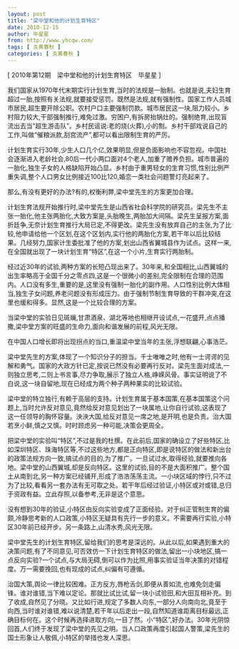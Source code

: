 ```yaml
---
layout: post
title: "梁中堂和他的计划生育特区"
date: 2010-12-15
author: 毕星星
from: http://www.yhcqw.com/
tags: [ 炎黄春秋 ]
categories: [ 炎黄春秋 ]
---
```



[ 2010年第12期　梁中堂和他的计划生育特区　毕星星 ]


我们国家从1970年代末期实行计划生育,当时的法规是一胎制。也就是说,夫妇生育超过一胎,按照有关法规,就要接受惩罚。既然是法规,就有强制性。国家工作人员城市居民,超生要开除公职。农村户口主要强制罚款。城市居民这一块,阻力较小。乡村阻力较大,干部强制推行,难免过激。穷困户,有拆房抬锅灶的。强制绝育,出现盲流出去当“超生游击队”。乡村民谣说:老的烧(火葬),小的劁。乡村干部戏说自己的工作,叫做“催粮派款,刮宫流产”,都可以看出限制生育的严厉。


计划生育实行30年,少生人口几个亿,效果明显,但是负面影响也不容忽视。中国社会逐渐进入老龄社会,80后一代小两口面对4个老人,加重了赡养负担。城市普遍的一胎化,独生子女的人格缺陷开始凸显。乡村由于重男轻女的生育习惯,性别比例严重失调,整个人口男女比例接近100比120,婚恋一类社会问题警灯亮起来了。

那么,有没有更好的办法?有的,权衡利弊,梁中堂先生的方案更加合理。


计划生育法规开始推行时,梁中堂先生是山西省社会科学院的研究员。梁先生不主张一胎化,他主张两胎化,大致方案是,头胎晚生,两胎加大间隔。梁先生呈报方案,面折廷争,无奈计划生育推行大局已定,不得更改。梁先生没有放弃自己的主张,为了比较,他申请给他一个区划,在这个区划内,实行他的两胎化方案,若干年以后比较结果。几经努力,国家计生委批准了他的方案,划出山西省翼城县作为试点。这样一来,在全国就出现了一块计划生育“特区”,在这一个小片,生育实行两胎制。


经过近30年的试验,两种方案的长短凸现出来了。30年来,和全国相比,山西翼城的出生率略高于全国千分之零点四,这是一个很微小的差别,完全限制在合理的范围内。人口没有多生,重要的是,这里没有强制一胎化的副作用。人口性别比例大体相当,独生子女问题,养老问题没有形成压力。由于强制节制生育导致的干群冲突,在这里也缓和得多。显然,这是一个比较合理的方案。

当梁中堂的实验日见斑斓,甘肃酒泉、湖北等地也相继开设试点,一花盛开,点点播撒,梁中堂方案的旺盛的生命力,面向和谐发展的前程,风光无限。

在中国人口增长即将出现拐点的当口,重温梁中堂当年的主张,浮想联翩,心事浩茫。


梁中堂先生的方案,体现了一个知识分子的担当。千士唯唯之时,他有一士谔谔的见解和勇气。国家的大政方针已定,按说已然没有必要再行反对。梁先生面对成法,一则独立思考,二则上书言事,尽力争取,展示了独立人格,峥嵘风骨。事实证明说了不白说,这一块自留地,现在已经成为两个种子两种果实的比较试验。


梁中堂的特立独行,有赖于高层的支持。计划生育属于基本国策,在基本国策这个问题上,当时允许反对意见,竟然给反对意见划出了一块属地,让你自行试验,这表现了这一任领导的胸怀容量。泱泱大国,给反对意见一席之地,是开明,也是负责。治大国若烹小鲜,慎之又慎。时时顾虑另一种可能,决策会更周全。


把梁中堂的实验叫“特区”,不过是我的杜撰。在此前后,国家的确设立了好些特区,比如深圳特区、珠海特区等,不过这些地方,都是正向特区,即是说特区的做法和新出台的政策法规方向一致,搞试点的目的,为了推广。一旦试过水,取得经验,就要推向各地。梁中堂的山西翼城,却是反向特区。这里的试验,目的不是大面积推广。整个国土从南到北,另一种方案已经铺开,形成了浩浩荡荡主流。一小块区域的悖行,只不过为了比较,看看另一套办法有无可取之处。若干年后经过验证,小特区或对或错,总归于资政有益。立此存照,以备参考,无非是这个意思。


没有想到30年的验证,小特区由反向实验变成了正面经验。对于纠正管制生育的偏颇,冷静思考新的人口政策,小特区无疑具有先行一步的意义。不需要再行实验,小特区30年前已经开步。另一条路上,山清水秀,风光无限。


梁中堂先生的计划生育特区,留给我们的思考是深远的。从此以后,如果遇到重大的决策问题,有了不同意见,可否效仿一下计划生育特区的做法,留出一小块地区,搞一点反向实验?一个试点,与大局无碍,倒可以作为比照,用事实验证当年决策的对错程度。万一需要挽回,也有现成的试点,纠偏有可遵循。


治国大策,舆论一律比较困难。正方反方,唇枪舌剑,即便从善如流,也难免剑走偏锋。谁对谁错,当下难以定论。那就比试比试,留一块小试验田,和大田互相补充。到了收成,自然见了分晓。又比如行进,规定了多数人向东,一部分人向南向北,竟至于向西,当时谁对谁错,难以说清楚,若干年以后走出一段,自然知道谁距离目标最远,正确目标何在。这个时候再选择进取方向,一目了然。小“特区”,好办法。30年光阴惊回首,人们终于发现了梁中堂的先见之明。当人口政策再度引起国人警策,梁先生的国士形象让人敬佩,小特区的举措也发人深思。


